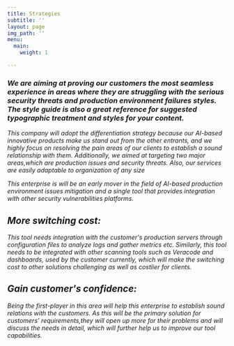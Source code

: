 ```yaml
---
title: Strategies
subtitle: ''
layout: page
img_path: ''
menu:
  main:
    weight: 1

---
```

### _We are aiming at proving our customers the most seamless experience in areas where they are struggling with the serious security threats and production environment failures styles. The style guide is also a great reference for suggested typographic treatment and styles for your content._

_This company will adopt the differentiation strategy because our AI-based innovative products make us stand out from the other entrants, and we highly  focus on resolving the pain areas of our clients to establish a sound relationship with them. Additionally, we aimed at targeting two major areas,which are production issues and security threats. Also, our services are easily adaptable to organization of any size_ 

_This enterprise is will be an early mover in the field of AI-based production environment issues mitigation and a single tool that provides integration with other security vulnerabilities platforms._

## _More switching cost:_ 

_This tool needs integration with the customer's production servers through configuration files to analyze logs and gather metrics etc. Similarly, this tool needs to be integrated with other scanning tools such as Veracode and dashboards, used by the customer currently, which will make the switching cost to other solutions challenging as well as costlier for clients._

## _Gain customer's confidence:_ 

_Being the first-player in this area will help this enterprise to establish sound relations with the customers. As this will be the primary solution for customers' requirements,they will open up more for their problems and will discuss the needs in detail, which will further help us to improve our tool capabilities._